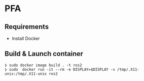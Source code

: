 # PFA

## Requirements
- Install Docker


## Build & Launch container

```
❯ sudo docker image build . -t ros2
❯ sudo  docker run -it --rm -e DISPLAY=$DISPLAY -v /tmp/.X11-unix:/tmp/.X11-unix ros2
```
